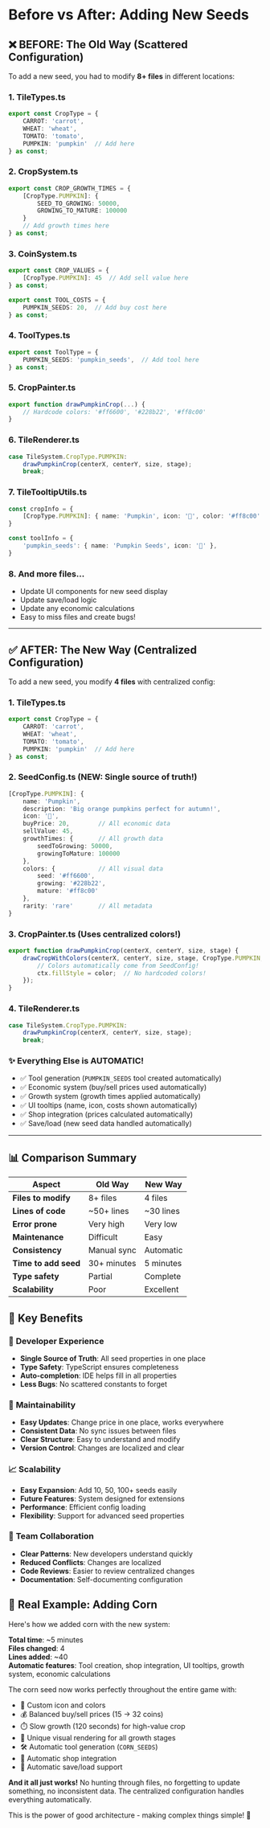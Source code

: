 # Before vs After: Adding New Seeds

## ❌ BEFORE: The Old Way (Scattered Configuration)

To add a new seed, you had to modify **8+ files** in different locations:

### 1. TileTypes.ts
```typescript
export const CropType = {
    CARROT: 'carrot',
    WHEAT: 'wheat',
    TOMATO: 'tomato',
    PUMPKIN: 'pumpkin'  // Add here
} as const;
```

### 2. CropSystem.ts
```typescript
export const CROP_GROWTH_TIMES = {
    [CropType.PUMPKIN]: {
        SEED_TO_GROWING: 50000,
        GROWING_TO_MATURE: 100000
    }
    // Add growth times here
} as const;
```

### 3. CoinSystem.ts
```typescript
export const CROP_VALUES = {
    [CropType.PUMPKIN]: 45  // Add sell value here
} as const;

export const TOOL_COSTS = {
    PUMPKIN_SEEDS: 20,  // Add buy cost here
} as const;
```

### 4. ToolTypes.ts
```typescript
export const ToolType = {
    PUMPKIN_SEEDS: 'pumpkin_seeds',  // Add tool here
} as const;
```

### 5. CropPainter.ts
```typescript
export function drawPumpkinCrop(...) {
    // Hardcode colors: '#ff6600', '#228b22', '#ff8c00'
}
```

### 6. TileRenderer.ts
```typescript
case TileSystem.CropType.PUMPKIN:
    drawPumpkinCrop(centerX, centerY, size, stage);
    break;
```

### 7. TileTooltipUtils.ts
```typescript
const cropInfo = {
    [CropType.PUMPKIN]: { name: 'Pumpkin', icon: '🎃', color: '#ff8c00' },
}

const toolInfo = {
    'pumpkin_seeds': { name: 'Pumpkin Seeds', icon: '🎃' },
}
```

### 8. And more files...
- Update UI components for new seed display
- Update save/load logic
- Update any economic calculations
- Easy to miss files and create bugs!

---

## ✅ AFTER: The New Way (Centralized Configuration)

To add a new seed, you modify **4 files** with centralized config:

### 1. TileTypes.ts
```typescript
export const CropType = {
    CARROT: 'carrot',
    WHEAT: 'wheat', 
    TOMATO: 'tomato',
    PUMPKIN: 'pumpkin'  // Add here
} as const;
```

### 2. SeedConfig.ts (NEW: Single source of truth!)
```typescript
[CropType.PUMPKIN]: {
    name: 'Pumpkin',
    description: 'Big orange pumpkins perfect for autumn!',
    icon: '🎃',
    buyPrice: 20,        // All economic data
    sellValue: 45,
    growthTimes: {       // All growth data
        seedToGrowing: 50000,
        growingToMature: 100000
    },
    colors: {            // All visual data
        seed: '#ff6600',
        growing: '#228b22',
        mature: '#ff8c00'
    },
    rarity: 'rare'       // All metadata
}
```

### 3. CropPainter.ts (Uses centralized colors!)
```typescript
export function drawPumpkinCrop(centerX, centerY, size, stage) {
    drawCropWithColors(centerX, centerY, size, stage, CropType.PUMPKIN, (ctx, centerX, centerY, size, color) => {
        // Colors automatically come from SeedConfig!
        ctx.fillStyle = color;  // No hardcoded colors!
    });
}
```

### 4. TileRenderer.ts
```typescript
case TileSystem.CropType.PUMPKIN:
    drawPumpkinCrop(centerX, centerY, size, stage);
    break;
```

### ✨ Everything Else is AUTOMATIC!
- ✅ Tool generation (`PUMPKIN_SEEDS` tool created automatically)
- ✅ Economic system (buy/sell prices used automatically)
- ✅ Growth system (growth times applied automatically)
- ✅ UI tooltips (name, icon, costs shown automatically)
- ✅ Shop integration (prices calculated automatically)
- ✅ Save/load (new seed data handled automatically)

---

## 📊 Comparison Summary

| Aspect | Old Way | New Way |
|--------|---------|---------|
| **Files to modify** | 8+ files | 4 files |
| **Lines of code** | ~50+ lines | ~30 lines |
| **Error prone** | Very high | Very low |
| **Maintenance** | Difficult | Easy |
| **Consistency** | Manual sync | Automatic |
| **Time to add seed** | 30+ minutes | 5 minutes |
| **Type safety** | Partial | Complete |
| **Scalability** | Poor | Excellent |

## 🎯 Key Benefits

### 🔧 **Developer Experience**
- **Single Source of Truth**: All seed properties in one place
- **Type Safety**: TypeScript ensures completeness
- **Auto-completion**: IDE helps fill in all properties
- **Less Bugs**: No scattered constants to forget

### 🚀 **Maintainability**
- **Easy Updates**: Change price in one place, works everywhere
- **Consistent Data**: No sync issues between files
- **Clear Structure**: Easy to understand and modify
- **Version Control**: Changes are localized and clear

### 📈 **Scalability**
- **Easy Expansion**: Add 10, 50, 100+ seeds easily
- **Future Features**: System designed for extensions
- **Performance**: Efficient config loading
- **Flexibility**: Support for advanced seed properties

### 👥 **Team Collaboration**
- **Clear Patterns**: New developers understand quickly
- **Reduced Conflicts**: Changes are localized
- **Code Reviews**: Easier to review centralized changes
- **Documentation**: Self-documenting configuration

## 🌟 Real Example: Adding Corn

Here's how we added corn with the new system:

**Total time**: ~5 minutes  
**Files changed**: 4  
**Lines added**: ~40  
**Automatic features**: Tool creation, shop integration, UI tooltips, growth system, economic calculations

The corn seed now works perfectly throughout the entire game with:
- 🌽 Custom icon and colors
- 💰 Balanced buy/sell prices (15 → 32 coins)
- ⏱️ Slow growth (120 seconds) for high-value crop
- 🎨 Unique visual rendering for all growth stages
- 🛠️ Automatic tool generation (`CORN_SEEDS`)
- 🏪 Automatic shop integration
- 💾 Automatic save/load support

**And it all just works!** No hunting through files, no forgetting to update something, no inconsistent data. The centralized configuration handles everything automatically.

This is the power of good architecture - making complex things simple! 🚀
